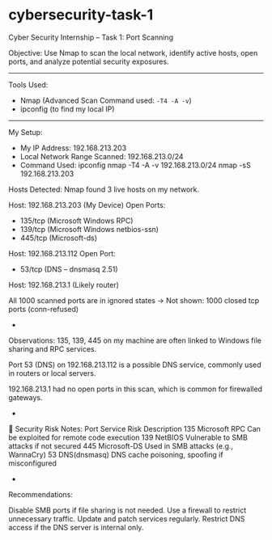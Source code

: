 # cybersecurity-task-1
 Cyber Security Internship – Task 1: Port Scanning

 Objective:
Use Nmap to scan the local network, identify active hosts, open ports, and analyze potential security exposures.

---

Tools Used:
- Nmap (Advanced Scan Command used: `-T4 -A -v`)
- ipconfig (to find my local IP)

---

My Setup:
- My IP Address: 192.168.213.203
- Local Network Range Scanned: 192.168.213.0/24
- Command Used:
ipconfig
nmap -T4 -A -v 192.168.213.0/24
nmap -sS 192.168.213.203


 Hosts Detected:
Nmap found 3 live hosts on my network.

Host: 192.168.213.203 (My Device)
Open Ports:
- 135/tcp (Microsoft Windows RPC)
- 139/tcp (Microsoft Windows netbios-ssn)
- 445/tcp (Microsoft-ds)

   
Host: 192.168.213.112
Open Port:
- 53/tcp (DNS – dnsmasq 2.51)


Host: 192.168.213.1 (Likely router)

All 1000 scanned ports are in ignored states
→ Not shown: 1000 closed tcp ports (conn-refused)

-
 Observations:
135, 139, 445 on my machine are often linked to Windows file sharing and RPC services.

Port 53 (DNS) on 192.168.213.112 is a possible DNS service, commonly used in routers or local servers.

192.168.213.1 had no open ports in this scan, which is common for firewalled gateways.

-
🔐 Security Risk Notes:
Port	     Service	         Risk  Description
135	    Microsoft RPC	   Can be exploited for remote code execution
139	    NetBIOS          	Vulnerable to SMB attacks if not secured
445     	Microsoft-DS	    Used in SMB attacks (e.g., WannaCry)
53	    DNS(dnsmasq)       	DNS cache poisoning, spoofing if misconfigured

-
Recommendations:

Disable SMB ports if file sharing is not needed.
Use a firewall to restrict unnecessary traffic.
Update and patch services regularly.
Restrict DNS access if the DNS server is internal only.


